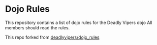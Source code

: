 Dojo Rules
==========

This repository contains a list of dojo rules for the Deadly Vipers dojo
All members should read the rules.

This repo forked from [deadlyvipers/dojo_rules](https://github.com/deadlyvipers)


